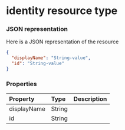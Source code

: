 # identity resource type



### JSON representation

Here is a JSON representation of the resource

<!-- {
  "blockType": "resource",
  "optionalProperties": [

  ],
  "@odata.type": "microsoft.graph.identity"
}-->

```json
{
  "displayName": "String-value",
  "id": "String-value"
}

```
### Properties
| Property	   | Type	|Description|
|:---------------|:--------|:----------|
|displayName|String||
|id|String||

<!-- uuid: 329f8004-1b5b-4e97-9cba-a10dfde515d4
2015-10-19 08:46:46 UTC -->
<!-- {
  "type": "#page.annotation",
  "description": "identity resource",
  "keywords": "",
  "section": "documentation",
  "tocPath": ""
}-->